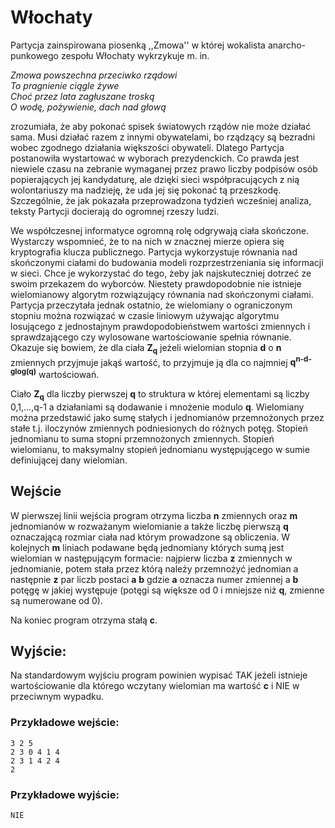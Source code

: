 # Włochaty

Partycja zainspirowana piosenką ,,Zmowa'' w której wokalista anarcho-punkowego zespołu Włochaty wykrzykuje m. in.

*Zmowa powszechna przeciwko rządowi<br>
To pragnienie ciągle żywe<br>
Choć przez lata zagłuszane troską<br>
O wodę, pożywienie, dach nad głową*

zrozumiała, że aby pokonać spisek światowych rządów nie może działać sama. Musi działać razem z innymi obywatelami, bo rządzący są bezradni wobec zgodnego działania większości obywateli. Dlatego Partycja postanowiła wystartować w wyborach prezydenckich. Co prawda jest niewiele czasu na zebranie wymaganej przez prawo liczby podpisów osób popierających jej kandydaturę, ale dzięki sieci współpracujących z nią wolontariuszy ma nadzieję, że uda jej się pokonać tą przeszkodę. Szczególnie, że jak pokazała przeprowadzona tydzień wcześniej analiza, teksty Partycji docierają do ogromnej rzeszy ludzi.

We współczesnej informatyce ogromną rolę odgrywają ciała skończone. Wystarczy wspomnieć, że to na nich w znacznej mierze opiera się kryptografia klucza publicznego. Partycja wykorzystuje równania nad skończonymi ciałami do budowania modeli rozprzestrzeniania się informacji w sieci. Chce je wykorzystać do tego, żeby jak najskuteczniej dotrzeć ze swoim przekazem do wyborców. Niestety prawdopodobnie nie istnieje wielomianowy algorytm rozwiązujący równania nad skończonymi ciałami. Partycja przeczytała jednak ostatnio, że wielomiany o ograniczonym stopniu można rozwiązać w czasie liniowym używając algorytmu losującego z jednostajnym prawdopodobieństwem wartości zmiennych i sprawdzającego czy wylosowane wartościowanie spełnia równanie. Okazuje się bowiem, że dla ciała **Z<sub>q</sub>** jeżeli wielomian stopnia **d** o **n** zmiennych przyjmuje jakąś wartość, to przyjmuje ją dla co najmniej **q<sup>n-d-glog(q)</sup>** wartościowań.

Ciało **Z<sub>q</sub>** dla liczby pierwszej **q** to struktura w której elementami są liczby 0,1,...,q-1 a działaniami są dodawanie i mnożenie modulo **q**. Wielomiany można przedstawić jako sumę stałych i jednomianów przemnożonych przez stałe t.j. iloczynów zmiennych podniesionych do różnych potęg. Stopień jednomianu to suma stopni przemnożonych zmiennych. Stopień wielomianu, to maksymalny stopień jednomianu występującego w sumie definiującej dany wielomian.

## Wejście

W pierwszej linii wejścia program otrzyma liczba **n** zmiennych oraz **m** jednomianów w rozważanym wielomianie a także liczbę pierwszą **q** oznaczającą rozmiar ciała nad którym prowadzone są obliczenia. W kolejnych **m** liniach podawane będą jednomiany których sumą jest wielomian w następującym formacie: najpierw liczba **z** zmiennych w jednomianie, potem stała przez którą należy przemnożyć jednomian a następnie **z** par liczb postaci **a** **b** gdzie **a** oznacza numer zmiennej a **b** potęgę w jakiej występuje (potęgi są większe od 0 i mniejsze niż **q**, zmienne są numerowane od 0).

Na koniec program otrzyma stałą **c**.

## Wyjście:

Na standardowym wyjściu program powinien wypisać TAK jeżeli istnieje wartościowanie dla którego wczytany wielomian ma wartość **c** i NIE w przeciwnym wypadku.

### Przykładowe wejście:
```
3 2 5
2 3 0 4 1 4
2 3 1 4 2 4
2
```

### Przykładowe wyjście:
```
NIE
```